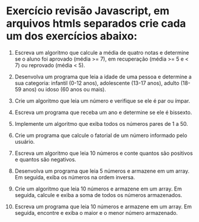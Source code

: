 # Exercício revisão Javascript, em arquivos htmls separados crie cada um dos exercícios abaixo: 
1. Escreva um algoritmo que calcule a média de quatro notas e determine se o aluno foi aprovado (média >= 7), em recuperação (média >= 5 e < 7) ou reprovado (média < 5).

2. Desenvolva um programa que leia a idade de uma pessoa e determine a sua categoria: infantil (0-12 anos), adolescente (13-17 anos), adulto (18-59 anos) ou idoso (60 anos ou mais).

3. Crie um algoritmo que leia um número e verifique se ele é par ou ímpar.
4. Escreva um programa que receba um ano e determine se ele é bissexto.
5. Implemente um algoritmo que exiba todos os números pares de 1 a 50.
6. Crie um programa que calcule o fatorial de um número informado pelo usuário.
7. Escreva um algoritmo que leia 10 números e conte quantos são positivos e quantos são negativos.
8. Desenvolva um programa que leia 5 números e armazene em um array. Em seguida, exiba os números na ordem inversa.

9. Crie um algoritmo que leia 10 números e armazene em um array. Em seguida, calcule e exiba a soma de todos os números armazenados.
10. Escreva um programa que leia 10 números e armazene em um array. Em seguida, encontre e exiba o maior e o menor número armazenado.

